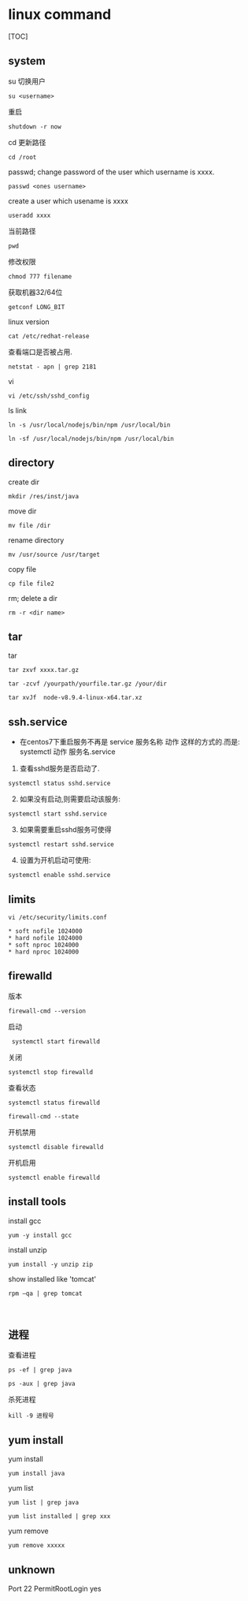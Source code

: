 # linux command

[TOC]

## system

su 切换用户

```shell
su <username>				
```

 重启

```shell
shutdown -r now
```

cd 更新路径

```shell
cd /root
```

passwd; change password of the user which username is xxxx.

```shell
passwd <ones username>	
```

create a user which usename is xxxx

```shell
useradd xxxx
```

当前路径

```shell
pwd
```

修改权限

```shell
chmod 777 filename
```

获取机器32/64位

```shell
getconf LONG_BIT
```

linux version

```shell
cat /etc/redhat-release   
```

查看端口是否被占用.

```shell
netstat - apn | grep 2181 
```

vi 

```shell
vi /etc/ssh/sshd_config
```


ls link

```shell
ln -s /usr/local/nodejs/bin/npm /usr/local/bin
```

```shell
ln -sf /usr/local/nodejs/bin/npm /usr/local/bin
```



## directory

create dir

```shell
mkdir /res/inst/java
```

move dir

```shell
mv file /dir		
```

rename directory

```shell
mv /usr/source /usr/target
```
copy file

```shell
cp file file2
```

rm; delete a dir

```shell
rm -r <dir name>	
```



## tar

tar

```shell
tar zxvf xxxx.tar.gz	
```

```shell
tar -zcvf /yourpath/yourfile.tar.gz /your/dir
```

```shell
tar xvJf  node-v8.9.4-linux-x64.tar.xz
```



## ssh.service

* 在centos7下重启服务不再是 service 服务名称 动作 这样的方式的.而是: systemctl 动作 服务名.service

1. 查看sshd服务是否启动了.

```shell
systemctl status sshd.service
```

2. 如果没有启动,则需要启动该服务:

```shell
systemctl start sshd.service
```

3. 如果需要重启sshd服务可使得

```shell
systemctl restart sshd.service
```

4. 设置为开机启动可使用:

```shell
systemctl enable sshd.service
```

## limits

```shell
vi /etc/security/limits.conf
```

```shell
* soft nofile 1024000
* hard nofile 1024000
* soft nproc 1024000
* hard nproc 1024000
```


## firewalld

版本

```shell
firewall-cmd --version
```

启动
```shell
 systemctl start firewalld
```
关闭
```shell
systemctl stop firewalld
```
查看状态
```shell
systemctl status firewalld
```
```shell
firewall-cmd --state
```

开机禁用  

```shell
systemctl disable firewalld
```
开机启用  
```shell
systemctl enable firewalld
```



## install tools

install gcc 

```shell
yum -y install gcc
```

install unzip

```shell
yum install -y unzip zip
```

show installed like 'tomcat'

```shell
rpm –qa | grep tomcat
```

​		

## 进程

查看进程
```shell
ps -ef | grep java 
```
```shell
ps -aux | grep java
```
杀死进程
```shell
kill -9 进程号
```



## yum install

yum install 

```shell
yum install java
```

yum list

```shell
yum list | grep java
```

```shell
yum list installed | grep xxx
```

yum remove

```shell
yum remove xxxxx
```



## unknown

Port 22
PermitRootLogin yes